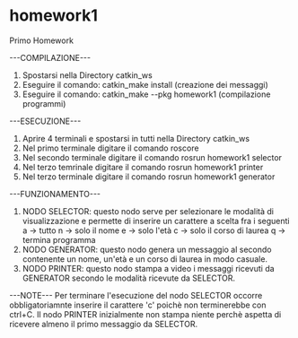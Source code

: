 # homework1
Primo Homework 

---COMPILAZIONE---
1. Spostarsi nella Directory catkin_ws
2. Eseguire il comando: catkin_make install (creazione dei messaggi)
3. Eseguire il comando: catkin_make --pkg homework1 (compilazione programmi)

---ESECUZIONE---
1. Aprire 4 terminali e spostarsi in tutti nella Directory catkin_ws
2. Nel primo terminale digitare il comando roscore
3. Nel secondo terminale digitare il comando rosrun homework1 selector
4. Nel terzo temrinale digitare il comando rosrun homework1 printer
5. Nel terzo terminale digitare il comando rosrun homework1 generator

---FUNZIONAMENTO---
1. NODO SELECTOR: questo nodo serve per selezionare le modalità di visualizzazione
                  e permette di inserire un carattere a scelta fra i seguenti
                  a -> tutto
                  n -> solo il nome
                  e -> solo l'età
                  c -> solo il corso di laurea
                  q -> termina programma
2. NODO GENERATOR: questo nodo genera un messaggio al secondo contenente un nome,
                   un'età e un corso di laurea in modo casuale.
3. NODO PRINTER: questo nodo stampa a video i messaggi ricevuti da GENERATOR secondo
                 le modalità ricevute da SELECTOR.

---NOTE---
Per terminare l'esecuzione del nodo SELECTOR occorre obbligatoriamnte inserire il
carattere 'c' poichè non terminerebbe con ctrl+C.
Il nodo PRINTER inizialmente non stampa niente perchè aspetta di ricevere almeno
il primo messaggio da SELECTOR.
